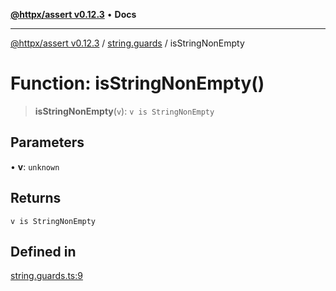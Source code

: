 [**@httpx/assert v0.12.3**](../../README.md) • **Docs**

***

[@httpx/assert v0.12.3](../../README.md) / [string.guards](../README.md) / isStringNonEmpty

# Function: isStringNonEmpty()

> **isStringNonEmpty**(`v`): `v is StringNonEmpty`

## Parameters

• **v**: `unknown`

## Returns

`v is StringNonEmpty`

## Defined in

[string.guards.ts:9](https://github.com/belgattitude/httpx/blob/efdc4c7f5d90eb963a8ba204526e9494bbd080b8/packages/assert/src/string.guards.ts#L9)
